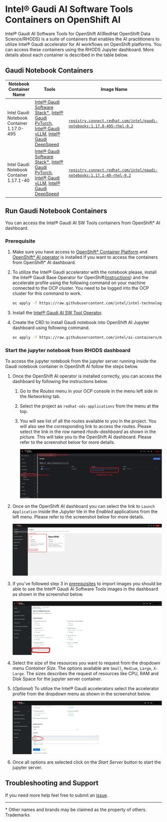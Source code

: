 # Intel® Gaudi AI Software Tools Containers on OpenShift AI

Intel® Gaudi AI Software Tools for OpenShift AI(RedHat OpenShift Data Science/RHODS) is a suite of containers that enables the AI practitioners to utilize Intel® Gaudi accelerator for AI workflows on OpenShift platforms. You can access these containers using the RHODS Jupyter dashboard. More details about each container is described in the table below.

## Gaudi Notebook Containers

| Notebook Container Name | Tools | Image Name |
| -----------------------------| ------------- | ------------- |
| Intel Gaudi Notebook Container 1.17.0-495 | [Intel® Gaudi Software Stack*](https://docs.habana.ai/en/latest/Installation_Guide/Bare_Metal_Fresh_OS.html), [Intel® Gaudi PyTorch](https://docs.habana.ai/en/latest/PyTorch/index.html), [Intel® Gaudi vLLM](https://github.com/HabanaAI/vllm-fork.git), [Intel® Gaudi DeepSpeed](https://github.com/HabanaAI/DeepSpeed) | [`registry.connect.redhat.com/intel/gaudi-notebooks:1.17.0-495-rhel-9.2`](registry.connect.redhat.com/intel/gaudi-notebooks@sha256:a62baf968caa7dd23b7f4cdcddc26e109d894f1436e247b4ea1e2fb4a5c94d54) |
| Intel Gaudi Notebook Container 1.17.1-40 | [Intel® Gaudi Software Stack*](https://docs.habana.ai/en/latest/Installation_Guide/Bare_Metal_Fresh_OS.html), [Intel® Gaudi PyTorch](https://docs.habana.ai/en/latest/PyTorch/index.html), [Intel® Gaudi vLLM](https://github.com/HabanaAI/vllm-fork.git), [Intel® Gaudi DeepSpeed](https://github.com/HabanaAI/DeepSpeed) | [`registry.connect.redhat.com/intel/gaudi-notebooks:1.17.1-40-rhel-9.2`](registry.connect.redhat.com/intel/gaudi-notebooks@sha256:00ca535956b7fcdd91e71bc4a3cd4493ddcaceea9b8d7bb95a7edc0e1cb0bac4) |

## Run Gaudi Notebook Containers

You can access the Intel® Gaudi AI SW Tools containers from OpenShift* AI dashboard.

### Prerequisite

1. Make sure you have access to [OpenShift* Container Platform](https://docs.openshift.com/container-platform/4.14/installing/index.html) and [OpenShift* AI operator](https://docs.redhat.com/en/documentation/red_hat_openshift_ai_cloud_service/1/html/installing_and_uninstalling_openshift_ai_cloud_service/installing-and-deploying-openshift-ai_install#installing-and-deploying-openshift-ai_install) is installed if you want to access the containers from OpenShift* AI dashboard.

2. To utilize the Intel® Gaudi accelerator with the notebook please, install the Intel® Gaudi Base Operator for OpenShift([instructions](https://catalog.redhat.com/software/container-stacks/detail/6683b2cce45daa25e36bddcb)) and the accelerate profile using the following command on your machine connected to the OCP cluster. You need to be logged into the OCP cluster for this command to work.

    ```bash
    oc apply -f https://raw.githubusercontent.com/intel/intel-technology-enabling-for-openshift/main/e2e/inference/accelerator_profile_gaudi.yaml
    ```

3. Install the [Intel® Gaudi AI SW Tool Operator](https://catalog.redhat.com/software/container-stacks/detail/66d7aa630eb66a02febc8103).

4. Create the CRD to install Gaudi notebook into OpenShift AI Jupyter dashboard using following command.

    ```bash
    oc apply -f https://raw.githubusercontent.com/intel/ai-containers/main/enterprise/redhat/openshift-ai/gaudi/crd-sample.yaml
    ```

### Start the jupyter notebook from RHODS dashboard

To access the jupyter notebook from the jupyter server running inside the Gaudi notebook container in OpenShift AI follow the steps below.

1. Once the OpenShift AI operator is installed correctly, you can access the dashboard by following the instructions below.

    1. Go to the *Routes* menu in your OCP console in the menu left side in the *Networking* tab.

    2. Select the project as `redhat-ods-applications` from the menu at the top.

    3. You will see list of all the routes available to you in the project. You will also see the corresponding link to access the routes. Please select the link in the row named *rhods-dashboard* as shown in the picture. This will take you to the OpenShift AI dashboard. Please refer to the screenshot below for more details.

        ![Step-1](../oneapi/assets/step-1.png)

2. Once on the OpenShift AI dashboard you can select the link to `Launch Application` inside the *Jupyter* tile in the *Enabled* applications from the left menu. Please refer to the screenshot below for more details.

    ![Step-2](../oneapi/assets/step-2.png)

3. If you've followed step 3 in [prerequisites](#prerequisite) to import images you should be able to see the Intel® Gaudi AI Software Tools images in the dashboard as shown in the screenshot below.

    ![Step-3](./assets/step-3.png)

4. Select the size of the resources you want to request from the dropdown menu *Container Size*. The options available are `Small`, `Medium`, `Large`, `X-Large`. The sizes describes the request of resources like CPU, RAM and Disk Space for the jupyter server container.

5. (*Optional*) To utilize the Intel® Gaudi accelerators select the accelerator profile from the dropdown menu as shown in the screenshot below.

    ![Step-4](./assets/step-4.png)

6. Once all options are selected click on the *Start Server* button to start the jupyter server.

## Troubleshooting and Support

If you need more help feel free to submit an [issue](https://github.com/intel/ai-containers/issues).

---
\* Other names and brands may be claimed as the property of others. Trademarks

